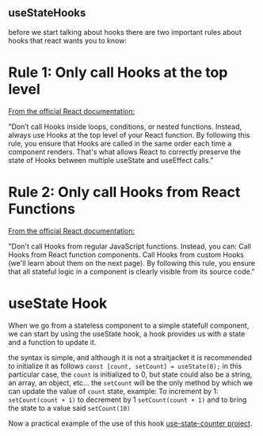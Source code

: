 ## useStateHooks

before we start talking about hooks there are two important rules about hooks that react wants you to know:

# Rule 1: Only call Hooks at the top level

<a href="https://es.reactjs.org/docs/hooks-overview.html">From the official React documentation:</a>

"Don’t call Hooks inside loops, conditions, or nested functions. Instead, always use
Hooks at the top level of your React function. By following this rule, you ensure that
Hooks are called in the same order each time a component renders. That's what allows
React to correctly preserve the state of Hooks between multiple useState and useEffect
calls."

# Rule 2: Only call Hooks from React Functions

<a href="https://es.reactjs.org/docs/hooks-overview.html">From the official React documentation:</a>

"Don't call Hooks from regular JavaScript functions. Instead, you can:
Call Hooks from React function components.
Call Hooks from custom Hooks (we'll learn about them on the next
page).
By following this rule, you ensure that all stateful logic in a component is clearly visible
from its source code."

# useState Hook

When we go from a stateless component to a simple statefull component, we can start by using the useState hook, a hook  provides us with a state and a function to update it.

the syntax is simple, and although it is not a straitjacket it is recommended to initialize it as follows
`const [count, setCount] = useState(0);`
in this particular case, the `count` is initialized to 0, but state could also be a string, an array, an object, etc...
the `setCount` will be the only method by which we can update the value of `count` state, example:
To increment by 1:
`setCount(count + 1)`
to decrement by 1
`setCount(count + 1)`
and to bring the state to a value said
`setCount(10)`

Now a practical example of the use of this hook
<a href="https://github.com/carlosHGit/use-state-counter">use-state-counter project</a>.
